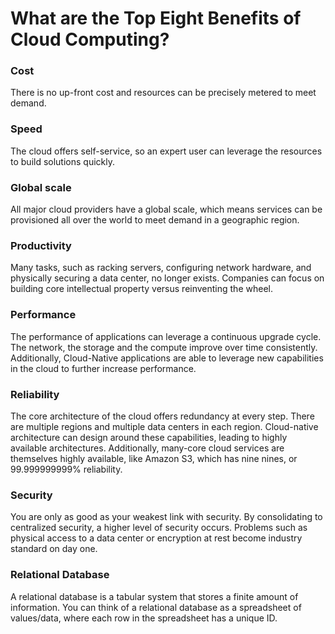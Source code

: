 # What are the Top Eight Benefits of Cloud Computing?

### Cost

There is no up-front cost and resources can be precisely metered to meet demand.

### Speed

The cloud offers self-service, so an expert user can leverage the resources to build solutions quickly.

### Global scale

All major cloud providers have a global scale, which means services can be provisioned all over the world to meet demand in a geographic region.

### Productivity

Many tasks, such as racking servers, configuring network hardware, and physically securing a data center, no longer exists. Companies can focus on building core intellectual property versus reinventing the wheel.

### Performance

The performance of applications can leverage a continuous upgrade cycle. The network, the storage and the compute improve over time consistently. Additionally, Cloud-Native applications are able to leverage new capabilities in the cloud to further increase performance.

### Reliability

The core architecture of the cloud offers redundancy at every step. There are multiple regions and multiple data centers in each region. Cloud-native architecture can design around these capabilities, leading to highly available architectures. Additionally, many-core cloud services are themselves highly available, like Amazon S3, which has nine nines, or 99.999999999% reliability.

### Security

You are only as good as your weakest link with security. By consolidating to centralized security, a higher level of security occurs. Problems such as physical access to a data center or encryption at rest become industry standard on day one.

### Relational Database

A relational database is a tabular system that stores a finite amount of information. You can think of a relational database as a spreadsheet of values/data, where each row in the spreadsheet has a unique ID.
